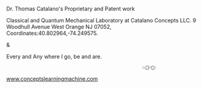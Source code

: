 Dr. Thomas Catalano's Proprietary and Patent work

Classical and Quantum Mechanical Laboratory 
at Catalano Concepts LLC.
9 Woodhull Avenue
West Orange NJ 07052,
Coordinates:40.802964,-74.249575.

&

Every and Any where I go, be and are.


                                                             
                                                      
                                                 
                                                 
                                                       
                                                       
                                                       
                                                     
                                                     
                                             
                                             
                                                      💥💢💦💫💧
                                                     
                                                     
                                                     
                                                                  



www.conceptslearningmachine.com
